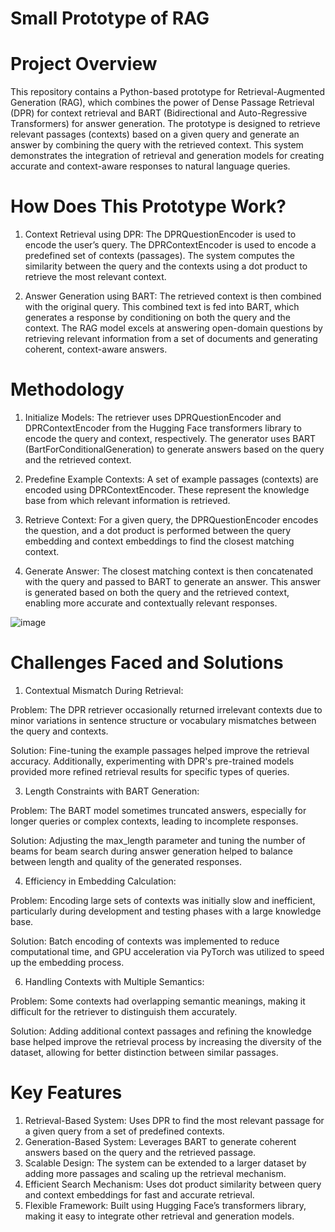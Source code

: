 # Small Prototype of RAG

# Project Overview
This repository contains a Python-based prototype for Retrieval-Augmented Generation (RAG), which combines the power of Dense Passage Retrieval (DPR) for context retrieval and BART (Bidirectional and Auto-Regressive Transformers) for answer generation. The prototype is designed to retrieve relevant passages (contexts) based on a given query and generate an answer by combining the query with the retrieved context. This system demonstrates the integration of retrieval and generation models for creating accurate and context-aware responses to natural language queries.

# How Does This Prototype Work?
1. Context Retrieval using DPR:
  The DPRQuestionEncoder is used to encode the user’s query.
  The DPRContextEncoder is used to encode a predefined set of contexts (passages).
  The system computes the similarity between the query and the contexts using a dot product to retrieve the most relevant context.

3. Answer Generation using BART:
  The retrieved context is then combined with the original query.
  This combined text is fed into BART, which generates a response by conditioning on both the query and the context.
  The RAG model excels at answering open-domain questions by retrieving relevant information from a set of documents and generating coherent, context-aware answers.

# Methodology
1. Initialize Models:
  The retriever uses DPRQuestionEncoder and DPRContextEncoder from the Hugging Face transformers library to encode the query and context, respectively.
  The generator uses BART (BartForConditionalGeneration) to generate answers based on the query and the retrieved context.

2. Predefine Example Contexts:
  A set of example passages (contexts) are encoded using DPRContextEncoder. These represent the knowledge base from which relevant information is retrieved.

3. Retrieve Context:
  For a given query, the DPRQuestionEncoder encodes the question, and a dot product is performed between the query embedding and context embeddings to find the closest matching context.

4. Generate Answer:
  The closest matching context is then concatenated with the query and passed to BART to generate an answer. This answer is generated based on both the query and the retrieved context, enabling more     accurate and contextually relevant responses.


![image](https://github.com/user-attachments/assets/1cd50ee8-5a0d-4aa7-9879-e92448571ccd)

# Challenges Faced and Solutions
1. Contextual Mismatch During Retrieval:

Problem: The DPR retriever occasionally returned irrelevant contexts due to minor variations in sentence structure or vocabulary mismatches between the query and contexts.

Solution: Fine-tuning the example passages helped improve the retrieval accuracy. Additionally, experimenting with DPR's pre-trained models provided more refined retrieval results for specific types   of queries.

3. Length Constraints with BART Generation:

Problem: The BART model sometimes truncated answers, especially for longer queries or complex contexts, leading to incomplete responses.

Solution: Adjusting the max_length parameter and tuning the number of beams for beam search during answer generation helped to balance between length and quality of the generated responses.

4. Efficiency in Embedding Calculation:

Problem: Encoding large sets of contexts was initially slow and inefficient, particularly during development and testing phases with a large knowledge base.

Solution: Batch encoding of contexts was implemented to reduce computational time, and GPU acceleration via PyTorch was utilized to speed up the embedding process.

6. Handling Contexts with Multiple Semantics:

Problem: Some contexts had overlapping semantic meanings, making it difficult for the retriever to distinguish them accurately.

Solution: Adding additional context passages and refining the knowledge base helped improve the retrieval process by increasing the diversity of the dataset, allowing for better distinction between    similar passages.

# Key Features
1. Retrieval-Based System: Uses DPR to find the most relevant passage for a given query from a set of predefined contexts.
2. Generation-Based System: Leverages BART to generate coherent answers based on the query and the retrieved passage.
3. Scalable Design: The system can be extended to a larger dataset by adding more passages and scaling up the retrieval mechanism.
4. Efficient Search Mechanism: Uses dot product similarity between query and context embeddings for fast and accurate retrieval.
5. Flexible Framework: Built using Hugging Face’s transformers library, making it easy to integrate other retrieval and generation models.
